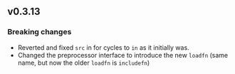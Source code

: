 ## v0.3.13

### Breaking changes

- Reverted and fixed `src` in for cycles to `in` as it initially was.
- Changed the preprocessor interface to introduce the new `loadfn` (same name, but now the older `loadfn` is `includefn`)
